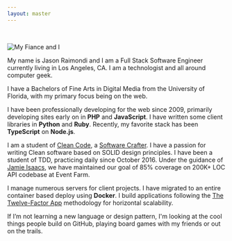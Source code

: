 ```yaml
---
layout: master
---
```


<br />

![My Fiance and I](https://res.cloudinary.com/jmondi/image/upload/v1535413138/IMG_6696.jpg)

My name is Jason Raimondi and I am a Full Stack Software Engineer currently living in Los Angeles, CA. I am a technologist and all around computer geek.

I have a Bachelors of Fine Arts in Digital Media from the University of Florida, with my primary focus being on the web.

I have been professionally developing for the web since 2009, primarily developing sites early on in **PHP** and **JavaScript**. I have written some client libraries in **Python** and **Ruby**. Recently, my favorite stack has been **TypeScript** on **Node.js**.

I am a student of [Clean Code](https://cleancoders.com/), a [Software Crafter](https://scna.softwarecraftsmanship.org/).  I have a passion for writing Clean software based on SOLID design principles. I have been a student of TDD, practicing daily since October 2016. Under the guidance of [Jamie Isaacs](https://www.jamieisaacs.com/), we have maintained our goal of 85% coverage on 200K+ LOC API codebase at Event Farm.

I manage numerous servers for client projects. I have migrated to an entire container based deploy using **Docker**. I build applications following the [The Twelve-Factor App](https://12factor.net/) methodology for horizontal scalability.

If I’m not learning a new language or design pattern, I'm looking at the cool things people build on GitHub, playing board games with my friends or out on the trails.
